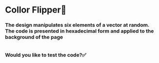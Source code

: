 # Collor Flipper:rainbow:

### The design manipulates six elements of a vector at random. The code is presented in hexadecimal form and applied to the background of the page
![]()

### Would you like to test the code?:white_check_mark:
